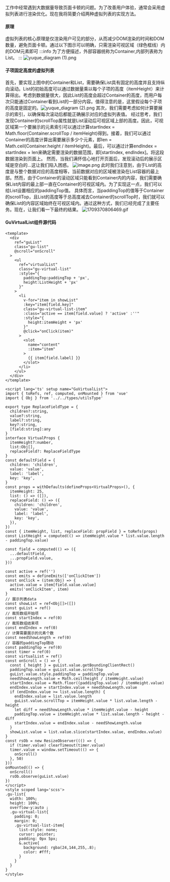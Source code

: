工作中经常遇到大数据量导致页面卡顿的问题。为了改善用户体验，通常会采用虚拟列表进行渲染优化。现在我将简要介绍两种虚拟列表的实现方法。
#### 原理
虚拟列表的核心原理是仅渲染用户可见的部分，从而减少DOM渲染的时间和DOM数量，避免页面卡顿。通过以下图示可以明确，只需渲染可视区域（绿色框线）内的DOM元素即可
:::info
为了方便描述，外部容器统称为Container,内部列表称为List。
:::
![yuque_diagram (1).png](../../assets/images/gaius-utils/虚拟列表1.png)
#### 子项固定高度的虚拟列表
首先，要实现上图中的Container和List，需要确保List具有固定的高度并且支持纵向滚动。List的初始高度可以通过数据量乘以每个子项的高度（itemHeight）来计算得出。考虑到数据量很大，因此List的高度会超过Container的高度，而用户每次只能通过Container看到List的一部分内容。值得注意的是，这里假设每个子项的高度是固定的。![yuque_diagram (2).png](../../assets/images/gaius-utils/虚拟列表2.png)
其次，我们需要考虑如何计算要展示的索引，以确保每次滚动后都能正确展示对应的虚拟列表值。
经过思考，我们发现Container的scrollTop属性就是List滚动后可视区域上部的高度。因此，可视区域第一个要展示的元素索引可以通过计算startIndex = Math.floor(Container.scrollTop / itemHeight)得到。接着，我们可以通过Container的高度计算出需要展示多少个元素，即len = Math.ceil(Container.height / itemHeight)。最后，可以通过计算endIndex = startIndex + len来确定需要渲染的数据范围，即[startIndex, endIndex]。将这段数据渲染到页面上。
然而，当我们满怀信心地打开页面后，发现滚动后的展示区域是空白的...这让我们陷入困惑。
![image.png](../../assets/images/gaius-utils/虚拟列表3.png)
此时我们注意到，由于List的高度是与整个数据对应的高度相等，当前数据对应的区域被渲染在List容器的最上部。然而，由于Container的滚动区域只能看到Container内的内容，我们需要确保List内容的最上部一直在Container的可视区域内。为了实现这一点，我们可以给List设置相应的paddingTop值。
具体而言，当paddingTop的值等于Container的scrollTop，且List的高度等于总高度减去Container的scrollTop时，我们就可以确保List的内容区域始终在可视区域内。通过这种方式，我们已经完成了主要任务。现在，让我们看一下最终的结果。
![1709370806469.gif](../../assets/images/gaius-utils/简单虚拟列表效果.gif)
#### GuVirtualList组件源代码
```vue
<template>
  <div
    ref="guList"
    class="gu-list"
    @scroll="onScroll"
  >
    <ul
      ref="virtualList" 
      class="gu-virtual-list"
      :style="{
        paddingTop:paddingTop + 'px',
        height:ListHeight + 'px'
      }"
    >
      <li
        v-for="item in showList"
        :key="item[field.key]"
        class="gu-virtual-list-item"
        :class="active == item[field.value] ? 'active' :''"
        :style="{
          height:itemHeight + 'px'
        }"
        @click="onClick(item)"
      >
        <slot
          name="content"
          :item="item"
        >
          {{ item[field.label] }}
        </slot>
      </li>
    </ul>
  </div>
</template>

<script lang='ts' setup name="GuVirtualList">
import { toRefs, ref, computed, onMounted } from 'vue'
import { Obj } from '../../types/utilsType'

export type ReplaceFieldType = {
  children?:string,
  value?:string,
  label?:string,
  key?:string,
  [field:string]:any
} 
interface VirtualProps {
  itemHeight?:number,
  list:Obj[],
  replaceField?: ReplaceFieldType
}
const defaultField = {
  children: 'children',
  value: 'value',
  label: 'label',
  key: 'key',
}
const props = withDefaults(defineProps<VirtualProps>(), {
  itemHeight: 25,
  list: () => ([]),
  replaceField: () => ({
    children: 'children',
    value: 'value',
    label: 'label',
    key: 'key',
  }),
})
const { itemHeight, list, replaceField: propField } = toRefs(props)
const ListHeight = computed(() => itemHeight.value * list.value.length - paddingTop.value)

const field = computed(() => ({
  ...defaultField,
  ...propField.value,
}))

const active = ref('')
const emits = defineEmits(['onClickItem'])
const onClick = (item:Obj) => {
  active.value = item[field.value.value]
  emits('onClickItem', item)
}
// 展示列表data
const showList = ref<Obj[]>([])
const guList = ref()
// 裁剪数组开始项
const startIndex = ref(0)
// 裁剪数组结束项
const endIndex = ref(0)
// 计算需要展示的元素个数
const needShowLength = ref(0)
// 容器的paddingTop随动
const paddingTop = ref(0)
const timer = ref(0)
const virtualList = ref()
const onScroll = () => {
  const { height } = guList.value.getBoundingClientRect()
  paddingTop.value = guList.value.scrollTop
  guList.value.style.paddingTop = paddingTop.value
  needShowLength.value = Math.ceil(height / itemHeight.value)
  startIndex.value = Math.floor((paddingTop.value) / itemHeight.value)
  endIndex.value = startIndex.value + needShowLength.value
  if (endIndex.value >= list.value.length) {
    endIndex.value = list.value.length
    guList.value.scrollTop = itemHeight.value * list.value.length - height
    let diff = needShowLength.value * itemHeight.value - height
    paddingTop.value = itemHeight.value * list.value.length - height - diff
    startIndex.value = endIndex.value - needShowLength.value
  }
  showList.value = list.value.slice(startIndex.value, endIndex.value)
}
const rsOb = new ResizeObserver((() => {
  if (timer.value) clearTimeout(timer.value)
  timer.value = window.setTimeout(() => {
    onScroll()
  }, 50)
}))
onMounted(() => {
  onScroll()
  rsOb.observe(guList.value)
})
</script>
<style scoped lang='scss'>
.gu-list{
  width: 100%;
  height: 100%;
  overflow-y:auto ;
  .gu-virtual-list{
    padding: 0;
    margin: 0;
    .gu-virtual-list-item{
      list-style: none;
      cursor: pointer;
      padding: 0px 5px;
      &.active{
        background: rgba(24,144,255,.8);
        color: #fff;
      }
    }
  }
}
</style>
```
#### 

